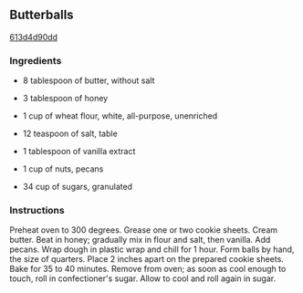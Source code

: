 ## Butterballs

[613d4d90dd](http://www.food.com/recipe/butterballs-302805)

### Ingredients

 - 8 tablespoon of butter, without salt

 - 3 tablespoon of honey

 - 1 cup of wheat flour, white, all-purpose, unenriched

 - 12 teaspoon of salt, table

 - 1 tablespoon of vanilla extract

 - 1 cup of nuts, pecans

 - 34 cup of sugars, granulated

### Instructions

Preheat oven to 300 degrees. Grease one or two cookie sheets. Cream butter. Beat in honey; gradually mix in flour and salt, then vanilla. Add pecans. Wrap dough in plastic wrap and chill for 1 hour. Form balls by hand, the size of quarters. Place 2 inches apart on the prepared cookie sheets. Bake for 35 to 40 minutes. Remove from oven; as soon as cool enough to touch, roll in confectioner's sugar. Allow to cool and roll again in sugar.
